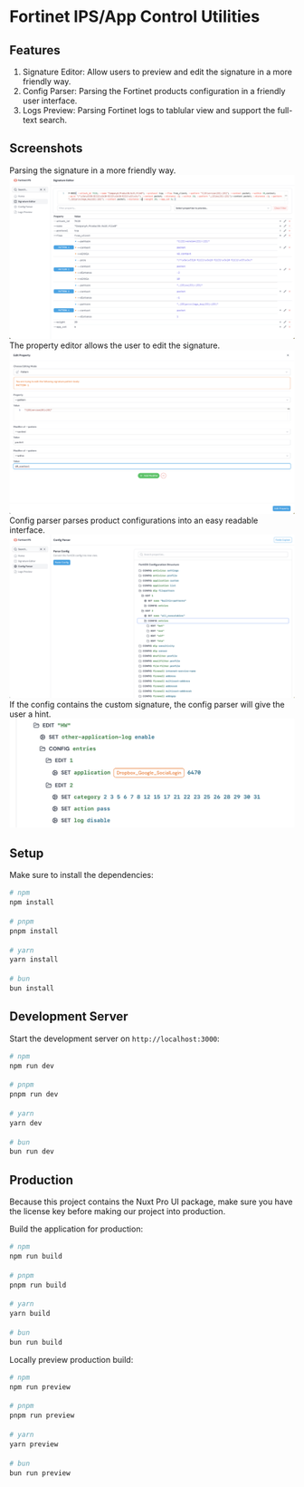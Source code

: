 # Fortinet IPS/App Control Utilities

## Features

1. Signature Editor: Allow users to preview and edit the signature in a more friendly way.
2. Config Parser: Parsing the Fortinet products configuration in a friendly user interface.
3. Logs Preview: Parsing Fortinet logs to tablular view and support the full-text search.

## Screenshots
Parsing the signature in a more friendly way.
![sig-edit.png](pictures/sig-edit.png)
The property editor allows the user to edit the signature.
![sig-02.png](pictures/sig-02.png)
Config parser parses product configurations into an easy readable interface.
![config-01.png](pictures/config-01.png)
If the config contains the custom signature, the config parser will give the user a hint. 
![config-01.png](pictures/config-02.png)
## Setup

Make sure to install the dependencies:

```bash
# npm
npm install

# pnpm
pnpm install

# yarn
yarn install

# bun
bun install
```

## Development Server

Start the development server on `http://localhost:3000`:

```bash
# npm
npm run dev

# pnpm
pnpm run dev

# yarn
yarn dev

# bun
bun run dev
```

## Production

Because this project contains the Nuxt Pro UI package, make sure you have the license key before making our project into production.

Build the application for production:

```bash
# npm
npm run build

# pnpm
pnpm run build

# yarn
yarn build

# bun
bun run build
```

Locally preview production build:

```bash
# npm
npm run preview

# pnpm
pnpm run preview

# yarn
yarn preview

# bun
bun run preview
```

